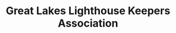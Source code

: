 ---
layout: repo
title: "Great Lakes Lighthouse Keepers Association"
id: 4109
permalink: repos/4109/
---